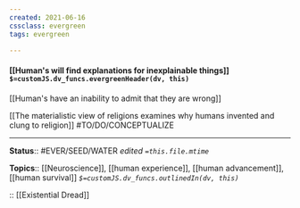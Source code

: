 ```yaml
---
created: 2021-06-16
cssclass: evergreen
tags: evergreen

---
```


#### [[Human's will find explanations for inexplainable things]] `$=customJS.dv_funcs.evergreenHeader(dv, this)`

[[Human's have an inability to admit that they are wrong]]

[[The materialistic view of religions examines why humans invented and clung to religion]] #TO/DO/CONCEPTUALIZE 

---

**Status**:: #EVER/SEED/WATER 
*edited `=this.file.mtime`*

**Topics**:: [[Neuroscience]], [[human experience]], [[human advancement]], [[human survival]]
*`$=customJS.dv_funcs.outlinedIn(dv, this)`*

:: [[Existential Dread]]